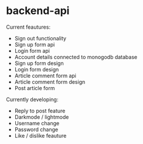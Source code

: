 # backend-api

  Current feautures:
 - Sign out functionality
 - Sign up form api
 - Login form api
 - Account details connected to monogodb database
 - Sign up form design
 - Login form design
 - Article comment form api
 - Article comment form design
 - Post article form
 
 Currently developing:
 - Reply to post feature
 - Darkmode / lightmode
 - Username change
 - Password change
 - Like / dislike feauture
 
